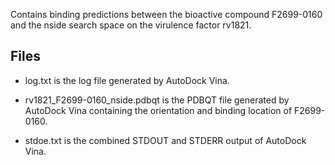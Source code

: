 Contains binding predictions between the bioactive compound F2699-0160 and the nside search space on the virulence factor rv1821.

## Files

- log.txt is the log file generated by AutoDock Vina.

- rv1821_F2699-0160_nside.pdbqt is the PDBQT file generated by AutoDock Vina containing the orientation and binding location of F2699-0160.

- stdoe.txt is the combined STDOUT and STDERR output of AutoDock Vina.


